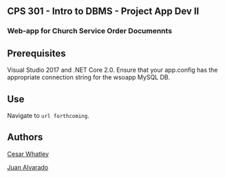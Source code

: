 ## CPS 301 - Intro to DBMS - Project App Dev II
### Web-app for Church Service Order Documennts

## Prerequisites

Visual Studio 2017 and .NET Core 2.0.
Ensure that your app.config has the appropriate connection string for the wsoapp MySQL DB.

## Use
Navigate to ```url forthcoming```.

## Authors
[Cesar Whatley](www.linkedin.com)

[Juan Alvarado](www.linkedin.com)